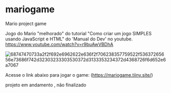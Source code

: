 # mariogame
Mario project game

Jogo do Mario "melhorado" do tutorial "Como criar um jogo SIMPLES usando JavaScript e HTML" do 'Manual do Dev' no youtube.
https://www.youtube.com/watch?v=r9buAwVBDhA

![68747470733a2f2f692e6962622e636f2f706238357759522f53637265656e73686f742d32303233303530372d3133353234372d4368726f6d652e6a7067](https://github.com/FolhaDev/mariogame/assets/134727175/23320514-3524-4104-b14d-6157a49277da)

Acesse o link abaixo para jogar o game:
(https://mariogame.tiiny.site/)

projeto em andamento , não finalizado

